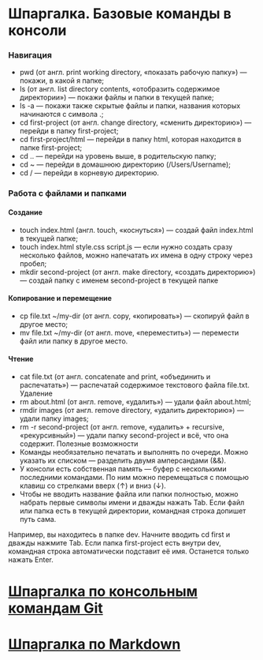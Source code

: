 # Шпаргалка. Базовые команды в консоли #

### Навигация ###

- pwd (от англ. print working directory, «показать рабочую папку») — покажи, в какой я папке;
- ls (от англ. list directory contents, «отобразить содержимое директории») — покажи файлы и папки в текущей папке;
- ls -a — покажи также скрытые файлы и папки, названия которых начинаются с символа .;
- cd first-project (от англ. change directory, «сменить директорию») — перейди в папку first-project;
- cd first-project/html — перейди в папку html, которая находится в папке first-project;
- cd .. — перейди на уровень выше, в родительскую папку;
- cd ~ — перейди в домашнюю директорию (/Users/Username);
- cd / — перейди в корневую директорию.


### Работа с файлами и папками ###

#### Создание ####

- touch index.html (англ. touch, «коснуться») — создай файл index.html в текущей папке;
- touch index.html style.css script.js — если нужно создать сразу несколько файлов, можно напечатать их имена в одну строку через пробел;
- mkdir second-project (от англ. make directory, «создать директорию») — создай папку с именем second-project в текущей папке

#### Копирование и перемещение ####

- cp file.txt ~/my-dir (от англ. copy, «копировать») — скопируй файл в другое место;
- mv file.txt ~/my-dir (от англ. move, «переместить») — перемести файл или папку в другое место.

#### Чтение ####

- cat file.txt (от англ. concatenate and print, «объединить и распечатать») — распечатай содержимое текстового файла file.txt.
Удаление
- rm about.html (от англ. remove, «удалить») — удали файл about.html;
- rmdir images (от англ. remove directory, «удалить директорию») — удали папку images;
- rm -r second-project (от англ. remove, «удалить» + recursive, «рекурсивный») — удали папку second-project и всё, что она содержит.
Полезные возможности
- Команды необязательно печатать и выполнять по очереди. Можно указать их списком — разделить двумя амперсандами (&&).
- У консоли есть собственная память — буфер с несколькими последними командами. По ним можно перемещаться с помощью клавиш со стрелками вверх (↑) и вниз (↓).
- Чтобы не вводить название файла или папки полностью, можно набрать первые символы имени и дважды нажать Tab. Если файл или папка есть в текущей директории, командная строка допишет путь сама.


Например, вы находитесь в папке dev. Начните вводить cd first и дважды нажмите Tab. Если папка first-project есть внутри dev, командная строка автоматически подставит её имя. Останется только нажать Enter.


# [Шпаргалка по консольным командам Git](https://github.com/Mishelinus/Git-commands "Перейти") #

# [Шпаргалка по Markdown](https://github.com/Mishelinus/Markdown-Cheatsheet "тыц") # 